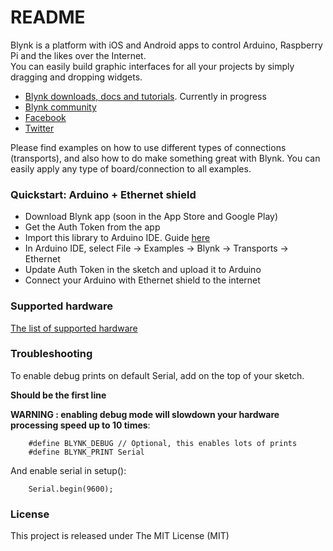# README #

Blynk is a platform with iOS and Android apps to control Arduino, Raspberry Pi and the likes over the Internet.  
You can easily build graphic interfaces for all your projects by simply dragging and dropping widgets.
* [Blynk downloads, docs and tutorials](http://www.blynk.cc). Currently in progress
* [Blynk community](http://community.blynk.cc)
* [Facebook](http://www.fb.com/blynkapp)
* [Twitter](http://twitter.com/blynk_app)

Please find examples on how to use different types of connections (transports),
and also how to do make something great with Blynk.
You can easily apply any type of board/connection to all examples.

### Quickstart: Arduino + Ethernet shield ###

* Download Blynk app (soon in the App Store and Google Play) 
* Get the Auth Token from the app
* Import this library to Arduino IDE. Guide [here](http://arduino.cc/en/guide/libraries)
* In Arduino IDE, select File -> Examples -> Blynk -> Transports -> Ethernet
* Update Auth Token in the sketch and upload it to Arduino
* Connect your Arduino with Ethernet shield to the internet

### Supported hardware ###

[The list of supported hardware](http://community.blynk.cc/t/hardware-supported-by-blynk)

### Troubleshooting ###

To enable debug prints on default Serial, add on the top of your sketch.

**Should be the first line**

**WARNING : enabling debug mode will slowdown your hardware processing speed up to 10 times**:

        #define BLYNK_DEBUG // Optional, this enables lots of prints
        #define BLYNK_PRINT Serial

And enable serial in setup():

        Serial.begin(9600);

### License ###

This project is released under The MIT License (MIT)
